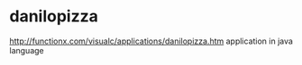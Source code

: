 # danilopizza 
http://functionx.com/visualc/applications/danilopizza.htm application in java language

